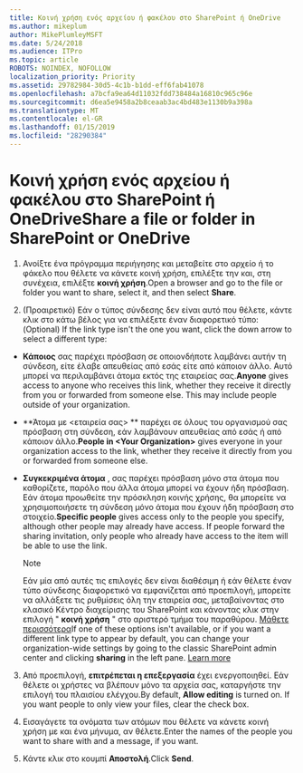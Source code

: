 ```yaml
---
title: Κοινή χρήση ενός αρχείου ή φακέλου στο SharePoint ή OneDrive
ms.author: mikeplum
author: MikePlumleyMSFT
ms.date: 5/24/2018
ms.audience: ITPro
ms.topic: article
ROBOTS: NOINDEX, NOFOLLOW
localization_priority: Priority
ms.assetid: 29782984-30d5-4c1b-b1dd-eff6fab41078
ms.openlocfilehash: a7bcfa9ea64d11032fdd738484a16810c965c96e
ms.sourcegitcommit: d6ea5e9458a2b8ceaab3ac4bd483e1130b9a398a
ms.translationtype: MT
ms.contentlocale: el-GR
ms.lasthandoff: 01/15/2019
ms.locfileid: "28290384"
---
```

# <a name="share-a-file-or-folder-in-sharepoint-or-onedrive"></a><span data-ttu-id="9a1cd-102">Κοινή χρήση ενός αρχείου ή φακέλου στο SharePoint ή OneDrive</span><span class="sxs-lookup"><span data-stu-id="9a1cd-102">Share a file or folder in SharePoint or OneDrive</span></span>

1. <span data-ttu-id="9a1cd-103">Ανοίξτε ένα πρόγραμμα περιήγησης και μεταβείτε στο αρχείο ή το φάκελο που θέλετε να κάνετε κοινή χρήση, επιλέξτε την και, στη συνέχεια, επιλέξτε **κοινή χρήση**.</span><span class="sxs-lookup"><span data-stu-id="9a1cd-103">Open a browser and go to the file or folder you want to share, select it, and then select **Share**.</span></span> 
    
2. <span data-ttu-id="9a1cd-104">(Προαιρετικό) Εάν ο τύπος σύνδεσης δεν είναι αυτό που θέλετε, κάντε κλικ στο κάτω βέλος για να επιλέξετε έναν διαφορετικό τύπο:</span><span class="sxs-lookup"><span data-stu-id="9a1cd-104">(Optional) If the link type isn't the one you want, click the down arrow to select a different type:</span></span>
    
  - <span data-ttu-id="9a1cd-p101">**Κάποιος** σας παρέχει πρόσβαση σε οποιονδήποτε λαμβάνει αυτήν τη σύνδεση, είτε έλαβε απευθείας από εσάς είτε από κάποιον άλλο. Αυτό μπορεί να περιλαμβάνει άτομα εκτός της εταιρείας σας.</span><span class="sxs-lookup"><span data-stu-id="9a1cd-p101">**Anyone** gives access to anyone who receives this link, whether they receive it directly from you or forwarded from someone else. This may include people outside of your organization.</span></span> 
    
  - <span data-ttu-id="9a1cd-107">\*\*Άτομα με \<εταιρεία σας\> \*\* παρέχει σε όλους του οργανισμού σας πρόσβαση στη σύνδεση, εάν λαμβάνουν απευθείας από εσάς ή από κάποιον άλλο.</span><span class="sxs-lookup"><span data-stu-id="9a1cd-107">**People in \<Your Organization\>** gives everyone in your organization access to the link, whether they receive it directly from you or forwarded from someone else.</span></span> 
    
  - <span data-ttu-id="9a1cd-p102">**Συγκεκριμένα άτομα** , σας παρέχει πρόσβαση μόνο στα άτομα που καθορίζετε, παρόλο που άλλα άτομα μπορεί να έχουν ήδη πρόσβαση. Εάν άτομα προωθείτε την πρόσκληση κοινής χρήσης, θα μπορείτε να χρησιμοποιήσετε τη σύνδεση μόνο άτομα που έχουν ήδη πρόσβαση στο στοιχείο.</span><span class="sxs-lookup"><span data-stu-id="9a1cd-p102">**Specific people** gives access only to the people you specify, although other people may already have access. If people forward the sharing invitation, only people who already have access to the item will be able to use the link.</span></span> 
    
    > [!NOTE]
    > <span data-ttu-id="9a1cd-p103">Εάν μία από αυτές τις επιλογές δεν είναι διαθέσιμη ή εάν θέλετε έναν τύπο σύνδεσης διαφορετικό να εμφανίζεται από προεπιλογή, μπορείτε να αλλάξετε τις ρυθμίσεις όλη την εταιρεία σας, μεταβαίνοντας στο κλασικό Κέντρο διαχείρισης του SharePoint και κάνοντας κλικ στην επιλογή " **κοινή χρήση** " στο αριστερό τμήμα του παραθύρου. [Μάθετε περισσότερα](https://go.microsoft.com/fwlink/?linkid=866426)</span><span class="sxs-lookup"><span data-stu-id="9a1cd-p103">If one of these options isn't available, or if you want a different link type to appear by default, you can change your organization-wide settings by going to the classic SharePoint admin center and clicking **sharing** in the left pane. [Learn more](https://go.microsoft.com/fwlink/?linkid=866426)</span></span>
  
3. <span data-ttu-id="9a1cd-p104">Από προεπιλογή, **επιτρέπεται η επεξεργασία** έχει ενεργοποιηθεί. Εάν θέλετε οι χρήστες να βλέπουν μόνο τα αρχεία σας, καταργήστε την επιλογή του πλαισίου ελέγχου.</span><span class="sxs-lookup"><span data-stu-id="9a1cd-p104">By default, **Allow editing** is turned on. If you want people to only view your files, clear the check box.</span></span> 
    
4. <span data-ttu-id="9a1cd-114">Εισαγάγετε τα ονόματα των ατόμων που θέλετε να κάνετε κοινή χρήση με και ένα μήνυμα, αν θέλετε.</span><span class="sxs-lookup"><span data-stu-id="9a1cd-114">Enter the names of the people you want to share with and a message, if you want.</span></span>
    
5. <span data-ttu-id="9a1cd-115">Κάντε κλικ στο κουμπί **Αποστολή**.</span><span class="sxs-lookup"><span data-stu-id="9a1cd-115">Click **Send**.</span></span> 
    

